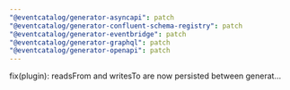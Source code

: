 ```yaml
---
"@eventcatalog/generator-asyncapi": patch
"@eventcatalog/generator-confluent-schema-registry": patch
"@eventcatalog/generator-eventbridge": patch
"@eventcatalog/generator-graphql": patch
"@eventcatalog/generator-openapi": patch
---
```


fix(plugin): readsFrom and writesTo are now persisted between generat…
